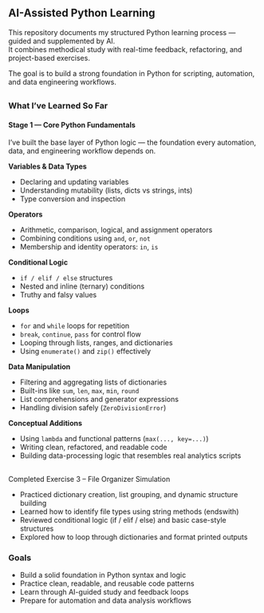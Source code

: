 ## AI-Assisted Python Learning 

This repository documents my structured Python learning process — guided and supplemented by AI.  
It combines methodical study with real-time feedback, refactoring, and project-based exercises.

The goal is to build a strong foundation in Python for scripting, automation, and data engineering workflows.

##

### What I’ve Learned So Far

#### Stage 1 — Core Python Fundamentals

I’ve built the base layer of Python logic — the foundation every automation, data, and engineering workflow depends on.

**Variables & Data Types**
- Declaring and updating variables  
- Understanding mutability (lists, dicts vs strings, ints)  
- Type conversion and inspection  

**Operators**
- Arithmetic, comparison, logical, and assignment operators  
- Combining conditions using `and`, `or`, `not`  
- Membership and identity operators: `in`, `is`  

**Conditional Logic**
- `if / elif / else` structures  
- Nested and inline (ternary) conditions  
- Truthy and falsy values  

**Loops**
- `for` and `while` loops for repetition  
- `break`, `continue`, `pass` for control flow  
- Looping through lists, ranges, and dictionaries  
- Using `enumerate()` and `zip()` effectively  

**Data Manipulation**
- Filtering and aggregating lists of dictionaries  
- Built-ins like `sum`, `len`, `max`, `min`, `round`  
- List comprehensions and generator expressions  
- Handling division safely (`ZeroDivisionError`)  

**Conceptual Additions**
- Using `lambda` and functional patterns (`max(..., key=...)`)  
- Writing clean, refactored, and readable code  
- Building data-processing logic that resembles real analytics scripts  

##

Completed Exercise 3 – File Organizer Simulation
- Practiced dictionary creation, list grouping, and dynamic structure building
- Learned how to identify file types using string methods (endswith)
- Reviewed conditional logic (if / elif / else) and basic case-style structures
- Explored how to loop through dictionaries and format printed outputs

### Goals
- Build a solid foundation in Python syntax and logic  
- Practice clean, readable, and reusable code patterns  
- Learn through AI-guided study and feedback loops  
- Prepare for automation and data analysis workflows  
